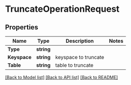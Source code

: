 # TruncateOperationRequest

## Properties

Name | Type | Description | Notes
------------ | ------------- | ------------- | -------------
**Type** | **string** |  | 
**Keyspace** | **string** | keyspace to truncate | 
**Table** | **string** | table to truncate | 

[[Back to Model list]](../README.md#documentation-for-models) [[Back to API list]](../README.md#documentation-for-api-endpoints) [[Back to README]](../README.md)


